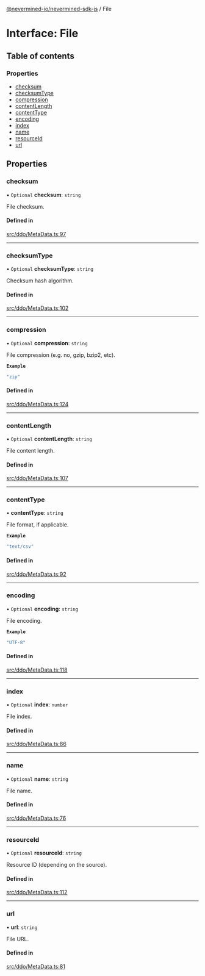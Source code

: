 [@nevermined-io/nevermined-sdk-js](../code-reference.md) / File

# Interface: File

## Table of contents

### Properties

- [checksum](File.md#checksum)
- [checksumType](File.md#checksumtype)
- [compression](File.md#compression)
- [contentLength](File.md#contentlength)
- [contentType](File.md#contenttype)
- [encoding](File.md#encoding)
- [index](File.md#index)
- [name](File.md#name)
- [resourceId](File.md#resourceid)
- [url](File.md#url)

## Properties

### checksum

• `Optional` **checksum**: `string`

File checksum.

#### Defined in

[src/ddo/MetaData.ts:97](https://github.com/nevermined-io/sdk-js/blob/7d7cf7d/src/ddo/MetaData.ts#L97)

___

### checksumType

• `Optional` **checksumType**: `string`

Checksum hash algorithm.

#### Defined in

[src/ddo/MetaData.ts:102](https://github.com/nevermined-io/sdk-js/blob/7d7cf7d/src/ddo/MetaData.ts#L102)

___

### compression

• `Optional` **compression**: `string`

File compression (e.g. no, gzip, bzip2, etc).

**`Example`**

```ts
"zip"
```

#### Defined in

[src/ddo/MetaData.ts:124](https://github.com/nevermined-io/sdk-js/blob/7d7cf7d/src/ddo/MetaData.ts#L124)

___

### contentLength

• `Optional` **contentLength**: `string`

File content length.

#### Defined in

[src/ddo/MetaData.ts:107](https://github.com/nevermined-io/sdk-js/blob/7d7cf7d/src/ddo/MetaData.ts#L107)

___

### contentType

• **contentType**: `string`

File format, if applicable.

**`Example`**

```ts
"text/csv"
```

#### Defined in

[src/ddo/MetaData.ts:92](https://github.com/nevermined-io/sdk-js/blob/7d7cf7d/src/ddo/MetaData.ts#L92)

___

### encoding

• `Optional` **encoding**: `string`

File encoding.

**`Example`**

```ts
"UTF-8"
```

#### Defined in

[src/ddo/MetaData.ts:118](https://github.com/nevermined-io/sdk-js/blob/7d7cf7d/src/ddo/MetaData.ts#L118)

___

### index

• `Optional` **index**: `number`

File index.

#### Defined in

[src/ddo/MetaData.ts:86](https://github.com/nevermined-io/sdk-js/blob/7d7cf7d/src/ddo/MetaData.ts#L86)

___

### name

• `Optional` **name**: `string`

File name.

#### Defined in

[src/ddo/MetaData.ts:76](https://github.com/nevermined-io/sdk-js/blob/7d7cf7d/src/ddo/MetaData.ts#L76)

___

### resourceId

• `Optional` **resourceId**: `string`

Resource ID (depending on the source).

#### Defined in

[src/ddo/MetaData.ts:112](https://github.com/nevermined-io/sdk-js/blob/7d7cf7d/src/ddo/MetaData.ts#L112)

___

### url

• **url**: `string`

File URL.

#### Defined in

[src/ddo/MetaData.ts:81](https://github.com/nevermined-io/sdk-js/blob/7d7cf7d/src/ddo/MetaData.ts#L81)
